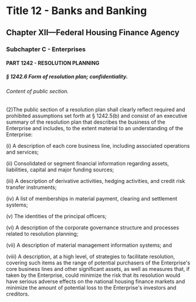 
# Title 12 - Banks and Banking
## Chapter XII—Federal Housing Finance Agency
### Subchapter C - Enterprises
#### PART 1242 - RESOLUTION PLANNING
##### § 1242.6 Form of resolution plan; confidentiality.
###### Content of public section.

(2)The public section of a resolution plan shall clearly reflect required and prohibited assumptions set forth at § 1242.5(b) and consist of an executive summary of the resolution plan that describes the business of the Enterprise and includes, to the extent material to an understanding of the Enterprise:

(i) A description of each core business line, including associated operations and services;

(ii) Consolidated or segment financial information regarding assets, liabilities, capital and major funding sources;

(iii) A description of derivative activities, hedging activities, and credit risk transfer instruments;

(iv) A list of memberships in material payment, clearing and settlement systems;

(v) The identities of the principal officers;

(vi) A description of the corporate governance structure and processes related to resolution planning;

(vii) A description of material management information systems; and

(viii) A description, at a high level, of strategies to facilitate resolution, covering such items as the range of potential purchasers of the Enterprise's core business lines and other significant assets, as well as measures that, if taken by the Enterprise, could minimize the risk that its resolution would have serious adverse effects on the national housing finance markets and minimize the amount of potential loss to the Enterprise's investors and creditors.
